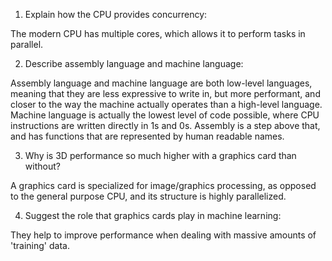 <!-- Answers to the Short Answer Essay Questions go here -->

1. Explain how the CPU provides concurrency:

The modern CPU has multiple cores, which allows it to perform tasks in parallel.

2. Describe assembly language and machine language:

Assembly language and machine language are both low-level languages, meaning that they are less expressive to write in, but more performant, and closer to the way the machine actually operates than a high-level language. Machine language is actually the lowest level of code possible, where CPU instructions are written directly in 1s and 0s. Assembly is a step above that, and has functions that are represented by human readable names.   

3. Why is 3D performance so much higher with a graphics card than without?

A graphics card is specialized for image/graphics processing, as opposed to the general purpose CPU, and its structure is highly parallelized.

4. Suggest the role that graphics cards play in machine learning:

They help to improve performance when dealing with massive amounts of 'training' data.

